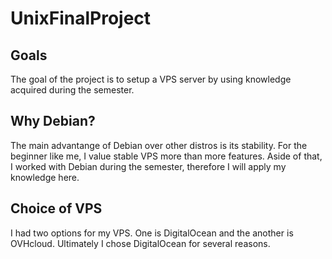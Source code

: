 # UnixFinalProject
## Goals
The goal of the project is to setup a VPS server by using knowledge acquired during the semester.

## Why Debian?
The main advantange of Debian over other distros is its stability. For the beginner like me, I value stable VPS more than more features. Aside of that, I worked with Debian during the semester, therefore I will apply my knowledge here.

## Choice of VPS
I had two options for my VPS. One is DigitalOcean and the another is OVHcloud. Ultimately I chose DigitalOcean for several reasons.
